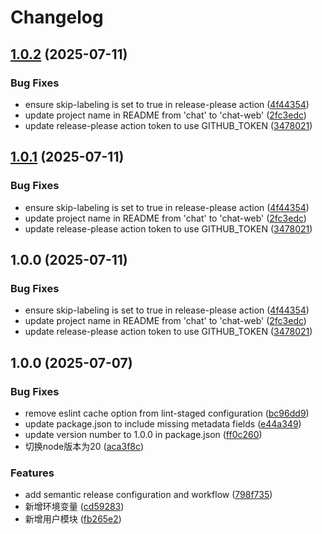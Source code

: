 # Changelog

## [1.0.2](https://github.com/pm1017/chat-web/compare/v1.0.1...v1.0.2) (2025-07-11)


### Bug Fixes

* ensure skip-labeling is set to true in release-please action ([4f44354](https://github.com/pm1017/chat-web/commit/4f4435451ba73d2278d9c00baee2e936e0091725))
* update project name in README from 'chat' to 'chat-web' ([2fc3edc](https://github.com/pm1017/chat-web/commit/2fc3edc7a18a9249a4edff3efe5bf93dd10208bd))
* update release-please action token to use GITHUB_TOKEN ([3478021](https://github.com/pm1017/chat-web/commit/34780216a888dc9ab4376cd770f2ba5625ef4cd4))

## [1.0.1](https://github.com/pm1017/chat-web/compare/v1.0.0...v1.0.1) (2025-07-11)


### Bug Fixes

* ensure skip-labeling is set to true in release-please action ([4f44354](https://github.com/pm1017/chat-web/commit/4f4435451ba73d2278d9c00baee2e936e0091725))
* update project name in README from 'chat' to 'chat-web' ([2fc3edc](https://github.com/pm1017/chat-web/commit/2fc3edc7a18a9249a4edff3efe5bf93dd10208bd))
* update release-please action token to use GITHUB_TOKEN ([3478021](https://github.com/pm1017/chat-web/commit/34780216a888dc9ab4376cd770f2ba5625ef4cd4))

## 1.0.0 (2025-07-11)


### Bug Fixes

* ensure skip-labeling is set to true in release-please action ([4f44354](https://github.com/pm1017/chat-web/commit/4f4435451ba73d2278d9c00baee2e936e0091725))
* update project name in README from 'chat' to 'chat-web' ([2fc3edc](https://github.com/pm1017/chat-web/commit/2fc3edc7a18a9249a4edff3efe5bf93dd10208bd))
* update release-please action token to use GITHUB_TOKEN ([3478021](https://github.com/pm1017/chat-web/commit/34780216a888dc9ab4376cd770f2ba5625ef4cd4))

## 1.0.0 (2025-07-07)


### Bug Fixes

* remove eslint cache option from lint-staged configuration ([bc96dd9](https://github.com/pm1017/chat/commit/bc96dd9ab627859bcb15a7ad1d232de3b2bbae2a))
* update package.json to include missing metadata fields ([e44a349](https://github.com/pm1017/chat/commit/e44a349763b13603a062f8a70c9c58f4d1d5473b))
* update version number to 1.0.0 in package.json ([ff0c260](https://github.com/pm1017/chat/commit/ff0c260a1f1231228f86148aa72ba17c88c7b961))
* 切换node版本为20 ([aca3f8c](https://github.com/pm1017/chat/commit/aca3f8c9d43f85e61b8629ee9e419962b97b0796))


### Features

* add semantic release configuration and workflow ([798f735](https://github.com/pm1017/chat/commit/798f7353d8d59894633ccfb36db9047aa2353900))
* 新增环境变量 ([cd59283](https://github.com/pm1017/chat/commit/cd59283a82fb9238a4e7999766ffd051b06e84e0))
* 新增用户模块 ([fb265e2](https://github.com/pm1017/chat/commit/fb265e2ee133ed2fa2b935689e1203fdd4f45c6e))
